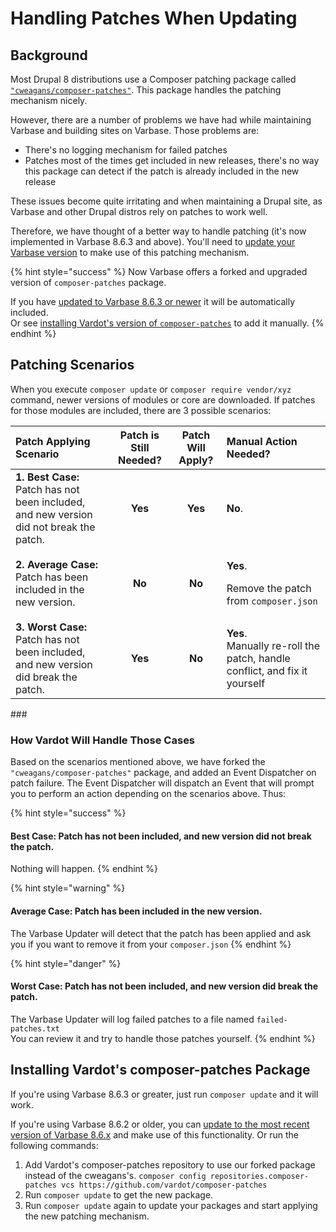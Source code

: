 # Handling Patches When Updating

## Background

Most Drupal 8 distributions use a Composer patching package called [`"cweagans/composer-patches"`](https://github.com/cweagans/composer-patches). This package handles the patching mechanism nicely.

However, there are a number of problems we have had while maintaining Varbase and building sites on Varbase. Those problems are:

* There's no logging mechanism for failed patches
* Patches most of the times get included in new releases, there's no way this package can detect if the patch is already included in the new release

These issues become quite irritating and when maintaining a Drupal site, as Varbase and other Drupal distros rely on patches to work well.

Therefore, we have thought of a better way to handle patching \(it's now implemented in Varbase 8.6.3 and above\). You'll need to [update your Varbase version](https://docs.varbase.vardot.com/updating-varbase#the-update-process) to make use of this patching mechanism.

{% hint style="success" %}
Now Varbase offers a forked and upgraded version of `composer-patches` package.  
  
If you have [updated to Varbase 8.6.3 or newer](./#option-1-automated-process-using-varbase-updater-varbase-updater) it will be automatically included.  
Or see [installing Vardot's version of `composer-patches`](../getting-started/installing-varbase.md#installing-varbase-on-platform-sh) to add it manually.
{% endhint %}



## Patching Scenarios

When you execute `composer update` or `composer require vendor/xyz` command, newer versions of modules or core are downloaded. If patches for those modules are included, there are 3 possible scenarios:

<table>
  <thead>
    <tr>
      <th style="text-align:left"><b>Patch Applying Scenario</b>
      </th>
      <th style="text-align:center"><b>Patch is Still Needed?</b>
      </th>
      <th style="text-align:center"><b>Patch Will Apply?</b>
      </th>
      <th style="text-align:left"><b>Manual Action Needed?</b>
      </th>
    </tr>
  </thead>
  <tbody>
    <tr>
      <td style="text-align:left"><b>1. Best Case:</b> Patch has not been included, and new version did not
        break the patch.</td>
      <td style="text-align:center"><b>Yes</b>
      </td>
      <td style="text-align:center"><b>Yes</b>
      </td>
      <td style="text-align:left"><b>No</b>.</td>
    </tr>
    <tr>
      <td style="text-align:left"><b>2. Average Case:</b> Patch has been included in the new version.</td>
      <td
      style="text-align:center"><b>No</b>
        </td>
        <td style="text-align:center"><b>No</b>
        </td>
        <td style="text-align:left">
          <p><b>Yes</b>.</p>
          <p>Remove the patch from <code>composer.json</code>
          </p>
        </td>
    </tr>
    <tr>
      <td style="text-align:left"><b>3. Worst Case:</b> Patch has not been included, and new version did
        break the patch.</td>
      <td style="text-align:center"><b>Yes</b>
      </td>
      <td style="text-align:center"><b>No</b>
      </td>
      <td style="text-align:left"><b>Yes</b>.
        <br />Manually re-roll the patch, handle conflict, and fix it yourself</td>
    </tr>
  </tbody>
</table>### 

### How Vardot Will Handle Those Cases

Based on the scenarios mentioned above, we have forked the `"cweagans/composer-patches"` package, and added an Event Dispatcher on patch failure. The Event Dispatcher will dispatch an Event that will prompt you to perform an action depending on the scenarios above. Thus:

{% hint style="success" %}
#### **Best Case:** Patch has not been included, and new version did not break the patch.

Nothing will happen.
{% endhint %}

{% hint style="warning" %}
#### **Average Case:** Patch has been included in the new version.

The Varbase Updater will detect that the patch has been applied and ask you if you want to remove it from your `composer.json`
{% endhint %}

{% hint style="danger" %}
#### **Worst Case:** Patch has not been included, and new version did break the patch.

The Varbase Updater will log failed patches to a file named `failed-patches.txt`  
You can review it and try to handle those patches yourself.
{% endhint %}



## Installing Vardot's composer-patches Package

If you're using Varbase 8.6.3 or greater, just run `composer update` and it will work.

If you're using Varbase 8.6.2 or older, you can [update to the most recent version of Varbase 8.6.x](https://docs.varbase.vardot.com/updating-varbase#the-update-process) and make use of this functionality. Or run the following commands:

1. Add Vardot's composer-patches repository to use our forked package instead of the cweagans's. `composer config repositories.composer-patches vcs https://github.com/vardot/composer-patches`
2. Run `composer update` to get the new package.
3. Run `composer update` again to update your packages and start applying the new patching mechanism.

